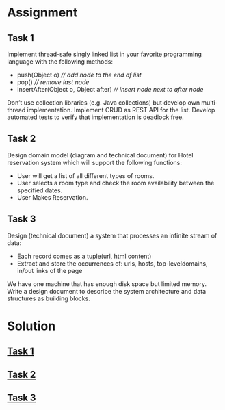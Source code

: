 # Assignment

## Task 1

Implement thread-safe singly linked list in your favorite
programming language with the following methods:

- push(Object o) <em>// add node to the end of list</em>
- pop()  <em>// remove last node</em>
- insertAfter(Object o, Object after) <em>// insert node next to after
  node</em>

Don’t use collection libraries (e.g. Java collections) but develop own
multi-thread implementation. Implement CRUD as REST API for the
list. Develop automated tests to verify that implementation is
deadlock free.

## Task 2

Design domain model (diagram and technical document) for Hotel
reservation system which will support the following functions:

- User will get a list of all different types of rooms.
- User selects a room type and check the room availability
  between the specified dates.
- User Makes Reservation.

## Task 3

Design (technical document) a system that processes an infinite
stream of data:

- Each record comes as a tuple(url, html content)
- Extract and store the occurrences of: urls, hosts, top-leveldomains,
  in/out links of the page

We have one machine that has enough disk space but limited
memory. Write a design document to describe the system
architecture and data structures as building blocks.


# Solution

## [Task 1](task1)
## [Task 2](task2/README.md)
## [Task 3](task3/README.md)